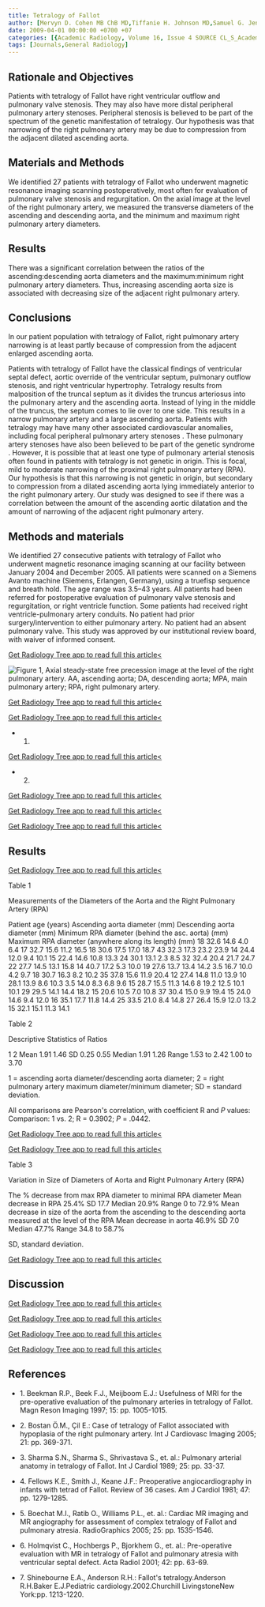 ```yaml
---
title: Tetralogy of Fallot
author: [Mervyn D. Cohen MB ChB MD,Tiffanie H. Johnson MD,Samuel G. Jennings MD]
date: 2009-04-01 00:00:00 +0700 +07
categories: [{Academic Radiology, Volume 16, Issue 4 SOURCE CL_S_AcademicRadiologyVolume16Issue4 1}]
tags: [Journals,General Radiology]
---
```

## Rationale and Objectives

Patients with tetralogy of Fallot have right ventricular outflow and pulmonary valve stenosis. They may also have more distal peripheral pulmonary artery stenoses. Peripheral stenosis is believed to be part of the spectrum of the genetic manifestation of tetralogy. Our hypothesis was that narrowing of the right pulmonary artery may be due to compression from the adjacent dilated ascending aorta.

## Materials and Methods

We identified 27 patients with tetralogy of Fallot who underwent magnetic resonance imaging scanning postoperatively, most often for evaluation of pulmonary valve stenosis and regurgitation. On the axial image at the level of the right pulmonary artery, we measured the transverse diameters of the ascending and descending aorta, and the minimum and maximum right pulmonary artery diameters.

## Results

There was a significant correlation between the ratios of the ascending:descending aorta diameters and the maximum:minimum right pulmonary artery diameters. Thus, increasing ascending aorta size is associated with decreasing size of the adjacent right pulmonary artery.

## Conclusions

In our patient population with tetralogy of Fallot, right pulmonary artery narrowing is at least partly because of compression from the adjacent enlarged ascending aorta.

Patients with tetralogy of Fallot have the classical findings of ventricular septal defect, aortic override of the ventricular septum, pulmonary outflow stenosis, and right ventricular hypertrophy. Tetralogy results from malposition of the truncal septum as it divides the truncus arteriosus into the pulmonary artery and the ascending aorta. Instead of lying in the middle of the truncus, the septum comes to lie over to one side. This results in a narrow pulmonary artery and a large ascending aorta. Patients with tetralogy may have many other associated cardiovascular anomalies, including focal peripheral pulmonary artery stenoses . These pulmonary artery stenoses have also been believed to be part of the genetic syndrome . However, it is possible that at least one type of pulmonary arterial stenosis often found in patients with tetralogy is not genetic in origin. This is focal, mild to moderate narrowing of the proximal right pulmonary artery (RPA). Our hypothesis is that this narrowing is not genetic in origin, but secondary to compression from a dilated ascending aorta lying immediately anterior to the right pulmonary artery. Our study was designed to see if there was a correlation between the amount of the ascending aortic dilatation and the amount of narrowing of the adjacent right pulmonary artery.

## Methods and materials

We identified 27 consecutive patients with tetralogy of Fallot who underwent magnetic resonance imaging scanning at our facility between January 2004 and December 2005. All patients were scanned on a Siemens Avanto machine (Siemens, Erlangen, Germany), using a truefisp sequence and breath hold. The age range was 3.5–43 years. All patients had been referred for postoperative evaluation of pulmonary valve stenosis and regurgitation, or right ventricle function. Some patients had received right ventricle-pulmonary artery conduits. No patient had prior surgery/intervention to either pulmonary artery. No patient had an absent pulmonary valve. This study was approved by our institutional review board, with waiver of informed consent.

[Get Radiology Tree app to read full this article<](https://clinicalpub.com/app)

![Figure 1, Axial steady-state free precession image at the level of the right pulmonary artery. AA, ascending aorta; DA, descending aorta; MPA, main pulmonary artery; RPA, right pulmonary artery.](https://storage.googleapis.com/dl.dentistrykey.com/clinical/TetralogyofFallot/0_1s20S1076633208006363.jpg)

[Get Radiology Tree app to read full this article<](https://clinicalpub.com/app)

[Get Radiology Tree app to read full this article<](https://clinicalpub.com/app)

- 1.
[Get Radiology Tree app to read full this article<](https://clinicalpub.com/app)

- 2.
[Get Radiology Tree app to read full this article<](https://clinicalpub.com/app)


[Get Radiology Tree app to read full this article<](https://clinicalpub.com/app)

[Get Radiology Tree app to read full this article<](https://clinicalpub.com/app)

## Results

[Get Radiology Tree app to read full this article<](https://clinicalpub.com/app)

Table 1


Measurements of the Diameters of the Aorta and the Right Pulmonary Artery (RPA)


Patient age (years) Ascending aorta diameter (mm) Descending aorta diameter (mm) Minimum RPA diameter (behind the asc. aorta) (mm) Maximum RPA diameter (anywhere along its length) (mm) 18 32.6 14.6 4.0 6.4 17 32.7 15.6 11.2 16.5 18 30.6 17.5 17.0 18.7 43 32.3 17.3 23.2 23.9 14 24.4 12.0 9.4 10.1 15 22.4 14.6 10.8 13.3 24 30.1 13.1 2.3 8.5 32 32.4 20.4 21.7 24.7 22 27.7 14.5 13.1 15.8 14 40.7 17.2 5.3 10.0 19 27.6 13.7 13.4 14.2 3.5 16.7 10.0 4.2 9.7 18 30.7 16.3 8.2 10.2 35 37.8 15.6 11.9 20.4 12 27.4 14.8 11.0 13.9 10 28.1 13.9 8.6 10.3 3.5 14.0 8.3 6.8 9.6 15 28.7 15.5 11.3 14.6 8 19.2 12.5 10.1 10.1 29 29.5 14.1 14.4 18.2 15 20.6 10.5 7.0 10.8 37 30.4 15.0 9.9 19.4 15 24.0 14.6 9.4 12.0 16 35.1 17.7 11.8 14.4 25 33.5 21.0 8.4 14.8 27 26.4 15.9 12.0 13.2 15 32.1 15.1 11.3 14.1

Table 2


Descriptive Statistics of Ratios


1 2 Mean 1.91 1.46 SD 0.25 0.55 Median 1.91 1.26 Range 1.53 to 2.42 1.00 to 3.70

1 = ascending aorta diameter/descending aorta diameter; 2 = right pulmonary artery maximum diameter/minimum diameter; SD = standard deviation.


All comparisons are Pearson's correlation, with coefficient R and _P_ values: Comparison: 1 vs. 2; R = 0.3902; _P_ = .0442.


[Get Radiology Tree app to read full this article<](https://clinicalpub.com/app)

[Get Radiology Tree app to read full this article<](https://clinicalpub.com/app)

Table 3


Variation in Size of Diameters of Aorta and Right Pulmonary Artery (RPA)


The % decrease from max RPA diameter to minimal RPA diameter Mean decrease in RPA 25.4% SD 17.7 Median 20.9% Range 0 to 72.9% Mean decrease in size of the aorta from the ascending to the descending aorta measured at the level of the RPA Mean decrease in aorta 46.9% SD 7.0 Median 47.7% Range 34.8 to 58.7%

SD, standard deviation.


[Get Radiology Tree app to read full this article<](https://clinicalpub.com/app)

## Discussion

[Get Radiology Tree app to read full this article<](https://clinicalpub.com/app)

[Get Radiology Tree app to read full this article<](https://clinicalpub.com/app)

[Get Radiology Tree app to read full this article<](https://clinicalpub.com/app)

[Get Radiology Tree app to read full this article<](https://clinicalpub.com/app)

## References

- 1\. Beekman R.P., Beek F.J., Meijboom E.J.: Usefulness of MRI for the pre-operative evaluation of the pulmonary arteries in tetralogy of Fallot. Magn Reson Imaging 1997; 15: pp. 1005-1015.


- 2\. Bostan Ö.M., Çil E.: Case of tetralogy of Fallot associated with hypoplasia of the right pulmonary artery. Int J Cardiovasc Imaging 2005; 21: pp. 369-371.


- 3\. Sharma S.N., Sharma S., Shrivastava S., et. al.: Pulmonary arterial anatomy in tetralogy of Fallot. Int J Cardiol 1989; 25: pp. 33-37.


- 4\. Fellows K.E., Smith J., Keane J.F.: Preoperative angiocardiography in infants with tetrad of Fallot. Review of 36 cases. Am J Cardiol 1981; 47: pp. 1279-1285.


- 5\. Boechat M.I., Ratib O., Williams P.L., et. al.: Cardiac MR imaging and MR angiography for assessment of complex tetralogy of Fallot and pulmonary atresia. RadioGraphics 2005; 25: pp. 1535-1546.


- 6\. Holmqvist C., Hochbergs P., Bjorkhem G., et. al.: Pre-operative evaluation with MR in tetralogy of Fallot and pulmonary atresia with ventricular septal defect. Acta Radiol 2001; 42: pp. 63-69.


- 7\. Shinebourne E.A., Anderson R.H.: Fallot's tetralogy.Anderson R.H.Baker E.J.Pediatric cardiology.2002.Churchill LivingstoneNew York:pp. 1213-1220.